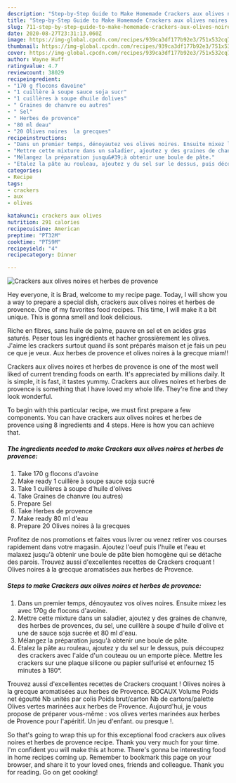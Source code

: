 ```yaml
---
description: "Step-by-Step Guide to Make Homemade Crackers aux olives noires et herbes de provence"
title: "Step-by-Step Guide to Make Homemade Crackers aux olives noires et herbes de provence"
slug: 711-step-by-step-guide-to-make-homemade-crackers-aux-olives-noires-et-herbes-de-provence
date: 2020-08-27T23:31:13.060Z
image: https://img-global.cpcdn.com/recipes/939ca3df177b92e3/751x532cq70/crackers-aux-olives-noires-et-herbes-de-provence-photo-principale-de-la-recette.jpg
thumbnail: https://img-global.cpcdn.com/recipes/939ca3df177b92e3/751x532cq70/crackers-aux-olives-noires-et-herbes-de-provence-photo-principale-de-la-recette.jpg
cover: https://img-global.cpcdn.com/recipes/939ca3df177b92e3/751x532cq70/crackers-aux-olives-noires-et-herbes-de-provence-photo-principale-de-la-recette.jpg
author: Wayne Huff
ratingvalue: 4.7
reviewcount: 38029
recipeingredient:
- "170 g flocons davoine"
- "1 cuillère à soupe sauce soja sucr"
- "1 cuillères à soupe dhuile dolives"
- " Graines de chanvre ou autres"
- " Sel"
- " Herbes de provence"
- "80 ml deau"
- "20 Olives noires  la grecques"
recipeinstructions:
- "Dans un premier temps, dénoyautez vos olives noires. Ensuite mixez les avec 170g de flocons d&#39;avoine."
- "Mettre cette mixture dans un saladier, ajoutez y des graines de chanvre, des herbes de provences, du sel, une cuillère à soupe d&#39;huile d&#39;olive et une de sauce soja sucrée et 80 ml d&#39;eau."
- "Mélangez la préparation jusqu&#39;à obtenir une boule de pâte."
- "Etalez la pâte au rouleau, ajoutez y du sel sur le dessus, puis découpez des crackers avec l&#39;aide d&#39;un couteau ou un emporte pièce. Mettre les crackers sur une plaque silicone ou papier sulfurisé et enfournez 15 minutes à 180°."
categories:
- Recipe
tags:
- crackers
- aux
- olives

katakunci: crackers aux olives 
nutrition: 291 calories
recipecuisine: American
preptime: "PT32M"
cooktime: "PT59M"
recipeyield: "4"
recipecategory: Dinner

---
```



![Crackers aux olives noires et herbes de provence](https://img-global.cpcdn.com/recipes/939ca3df177b92e3/751x532cq70/crackers-aux-olives-noires-et-herbes-de-provence-photo-principale-de-la-recette.jpg)

Hey everyone, it is Brad, welcome to my recipe page. Today, I will show you a way to prepare a special dish, crackers aux olives noires et herbes de provence. One of my favorites food recipes. This time, I will make it a bit unique. This is gonna smell and look delicious.

Riche en fibres, sans huile de palme, pauvre en sel et en acides gras saturés. Peser tous les ingrédients et hacher grossièrement les olives. J&#39;aime les crackers surtout quand ils sont préparés maison et je fais un peu ce que je veux. Aux herbes de provence et olives noires à la grecque miam!!

Crackers aux olives noires et herbes de provence is one of the most well liked of current trending foods on earth. It's appreciated by millions daily. It is simple, it is fast, it tastes yummy. Crackers aux olives noires et herbes de provence is something that I have loved my whole life. They're fine and they look wonderful.


To begin with this particular recipe, we must first prepare a few components. You can have crackers aux olives noires et herbes de provence using 8 ingredients and 4 steps. Here is how you can achieve that.

<!--inarticleads1-->

##### The ingredients needed to make Crackers aux olives noires et herbes de provence:

1. Take 170 g flocons d&#39;avoine
1. Make ready 1 cuillère à soupe sauce soja sucré
1. Take 1 cuillères à soupe d&#39;huile d&#39;olives
1. Take  Graines de chanvre (ou autres)
1. Prepare  Sel
1. Take  Herbes de provence
1. Make ready 80 ml d&#39;eau
1. Prepare 20 Olives noires à la grecques


Profitez de nos promotions et faites vous livrer ou venez retirer vos courses rapidement dans votre magasin. Ajoutez l&#39;oeuf puis l&#39;huile et l&#39;eau et malaxez jusqu&#39;à obtenir une boule de pâte bien homogène qui se détache des parois. Trouvez aussi d&#39;excellentes recettes de Crackers croquant ! Olives noires à la grecque aromatisées aux herbes de Provence. 

<!--inarticleads2-->

##### Steps to make Crackers aux olives noires et herbes de provence:

1. Dans un premier temps, dénoyautez vos olives noires. Ensuite mixez les avec 170g de flocons d&#39;avoine.
1. Mettre cette mixture dans un saladier, ajoutez y des graines de chanvre, des herbes de provences, du sel, une cuillère à soupe d&#39;huile d&#39;olive et une de sauce soja sucrée et 80 ml d&#39;eau.
1. Mélangez la préparation jusqu&#39;à obtenir une boule de pâte.
1. Etalez la pâte au rouleau, ajoutez y du sel sur le dessus, puis découpez des crackers avec l&#39;aide d&#39;un couteau ou un emporte pièce. Mettre les crackers sur une plaque silicone ou papier sulfurisé et enfournez 15 minutes à 180°.


Trouvez aussi d&#39;excellentes recettes de Crackers croquant ! Olives noires à la grecque aromatisées aux herbes de Provence. BOCAUX Volume Poids net égoutté Nb unités par colis Poids brut/carton Nb de cartons/palette Olives vertes marinées aux herbes de Provence. Aujourd&#39;hui, je vous propose de préparer vous-même : vos olives vertes marinées aux herbes de Provence pour l&#39;apéritif. Un jeu d&#39;enfant. ou presque !. 

So that's going to wrap this up for this exceptional food crackers aux olives noires et herbes de provence recipe. Thank you very much for your time. I'm confident you will make this at home. There's gonna be interesting food in home recipes coming up. Remember to bookmark this page on your browser, and share it to your loved ones, friends and colleague. Thank you for reading. Go on get cooking!
